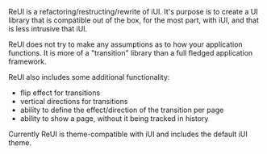 ReUI is a refactoring/restructing/rewrite of iUI.  It's purpose is to create a UI library that is compatible out of the box, for the most part, with iUI, and that is less intrusive that iUI.  

ReUI does not try to make any assumptions as to how your application functions.  It is more of a "transition" library than a full fledged application framework.

ReUI also includes some additional functionality:

* flip effect for transitions
* vertical directions for transitions
* ability to define the effect/direction of the transition per page
* ability to show a page, without it being tracked in history

Currently ReUI is theme-compatible with iUI and includes the default iUI theme.
